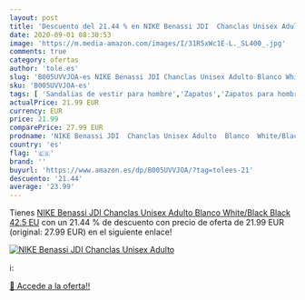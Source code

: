 ```yaml
---
layout: post
title: 'Descuento del 21.44 % en NIKE Benassi JDI  Chanclas Unisex Adulto'
date: 2020-09-01 08:30:53
image: 'https://m.media-amazon.com/images/I/31R5xWc1E-L._SL400_.jpg'
comments: true
category: ofertas
author: 'tole.es'
slug: 'B005UVVJOA-es NIKE Benassi JDI Chanclas Unisex Adulto Blanco White/Black...'
sku: 'B005UVVJOA-es'
tags: [ 'Sandalias de vestir para hombre','Zapatos','Zapatos para hombre','Zapatos y complementos','chanclas', ]
actualPrice: 21.99 EUR
currency: EUR
price: 21.99
comparePrice: 27.99 EUR
prodname: 'NIKE Benassi JDI  Chanclas Unisex Adulto  Blanco  White/Black Black   42.5 EU'
country: 'es'
flag: '🇪🇸'
brand: ''
buyurl: 'https://www.amazon.es/dp/B005UVVJOA/?tag=tolees-21'
descuento: '21.44'
average: '23.99'
---
```


Tienes [NIKE Benassi JDI  Chanclas Unisex Adulto  Blanco  White/Black Black   42.5 EU](https://www.amazon.es/dp/B005UVVJOA/?tag=tolees-21) con un 21.44 % de descuento con precio de oferta de 21.99 EUR (original: 27.99 EUR) en el siguiente enlace!

[![NIKE Benassi JDI  Chanclas Unisex Adulto](https://m.media-amazon.com/images/I/31R5xWc1E-L._SL400_.jpg)](https://www.amazon.es/dp/B005UVVJOA/?tag=tolees-21)

ℹ️:


[🛒 Accede a la oferta!!](https://www.amazon.es/dp/B005UVVJOA/?tag=tolees-21)
